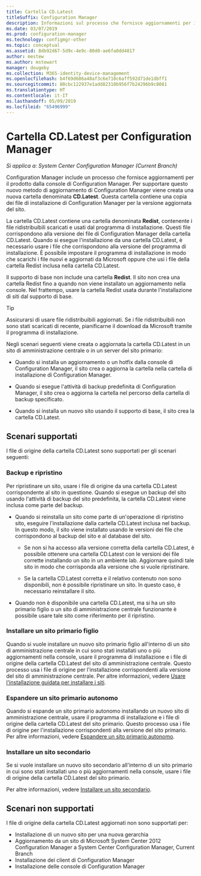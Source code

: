 ```yaml
---
title: Cartella CD.Latest
titleSuffix: Configuration Manager
description: Informazioni sul processo che fornisce aggiornamenti per il prodotto dalla console di Configuration Manager.
ms.date: 03/07/2019
ms.prod: configuration-manager
ms.technology: configmgr-other
ms.topic: conceptual
ms.assetid: 8db92d67-5d9c-4e9c-80d0-ae6fa0dd4817
author: mestew
ms.author: mstewart
manager: dougeby
ms.collection: M365-identity-device-management
ms.openlocfilehash: b4f69d686a48af3c6e710c6aff592d71de1dbff1
ms.sourcegitcommit: 80cbc122937e1add82310b956f7b24296b9c8081
ms.translationtype: HT
ms.contentlocale: it-IT
ms.lasthandoff: 05/09/2019
ms.locfileid: "65496999"
---
```

# <a name="the-cdlatest-folder-for-configuration-manager"></a>Cartella CD.Latest per Configuration Manager

*Si applica a: System Center Configuration Manager (Current Branch)*

Configuration Manager include un processo che fornisce aggiornamenti per il prodotto dalla console di Configuration Manager. Per supportare questo nuovo metodo di aggiornamento di Configuration Manager viene creata una nuova cartella denominata **CD.Latest**. Questa cartella contiene una copia dei file di installazione di Configuration Manager per la versione aggiornata del sito.  

La cartella CD.Latest contiene una cartella denominata **Redist**, contenente i file ridistribuibili scaricati e usati dal programma di installazione. Questi file corrispondono alla versione dei file di Configuration Manager della cartella CD.Latest. Quando si esegue l'installazione da una cartella CD.Latest, è necessario usare i file che corrispondono alla versione del programma di installazione. È possibile impostare il programma di installazione in modo che scarichi i file nuovi e aggiornati da Microsoft oppure che usi i file della cartella Redist inclusa nella cartella CD.Latest.

Il supporto di base non include una cartella **Redist**. Il sito non crea una cartella Redist fino a quando non viene installato un aggiornamento nella console. Nel frattempo, usare la cartella Redist usata durante l'installazione di siti dal supporto di base.  

> [!TIP]  
> Assicurarsi di usare file ridistribuibili aggiornati. Se i file ridistribuibili non sono stati scaricati di recente, pianificarne il download da Microsoft tramite il programma di installazione.   

Negli scenari seguenti viene creata o aggiornata la cartella CD.Latest in un sito di amministrazione centrale o in un server del sito primario:  

- Quando si installa un aggiornamento o un hotfix dalla console di Configuration Manager, il sito crea o aggiorna la cartella nella cartella di installazione di Configuration Manager.  

- Quando si esegue l'attività di backup predefinita di Configuration Manager, il sito crea o aggiorna la cartella nel percorso della cartella di backup specificato.  

- Quando si installa un nuovo sito usando il supporto di base, il sito crea la cartella CD.Latest.


## <a name="supported-scenarios"></a>Scenari supportati

I file di origine della cartella CD.Latest sono supportati per gli scenari seguenti:  

### <a name="backup-and-recovery"></a>Backup e ripristino
Per ripristinare un sito, usare i file di origine da una cartella CD.Latest corrispondente al sito in questione. Quando si esegue un backup del sito usando l'attività di backup del sito predefinita, la cartella CD.Latest viene inclusa come parte del backup.

- Quando si reinstalla un sito come parte di un'operazione di ripristino sito, eseguire l'installazione dalla cartella CD.Latest inclusa nel backup. In questo modo, il sito viene installato usando le versioni dei file che corrispondono al backup del sito e al database del sito.  

    - Se non si ha accesso alla versione corretta della cartella CD.Latest, è possibile ottenere una cartella CD.Latest con le versioni dei file corrette installando un sito in un ambiente lab. Aggiornare quindi tale sito in modo che corrisponda alla versione che si vuole ripristinare.  

    - Se la cartella CD.Latest corretta e il relativo contenuto non sono disponibili, non è possibile ripristinare un sito. In questo caso, è necessario reinstallare il sito.  

- Quando non è disponibile una cartella CD.Latest, ma si ha un sito primario figlio o un sito di amministrazione centrale funzionante è possibile usare tale sito come riferimento per il ripristino.  

### <a name="install-a-child-primary-site"></a>Installare un sito primario figlio
Quando si vuole installare un nuovo sito primario figlio all'interno di un sito di amministrazione centrale in cui sono stati installati uno o più aggiornamenti nella console, usare il programma di installazione e i file di origine della cartella CD.Latest del sito di amministrazione centrale. Questo processo usa i file di origine per l'installazione corrispondenti alla versione del sito di amministrazione centrale. Per altre informazioni, vedere [Usare l'installazione guidata per installare i siti](/sccm/core/servers/deploy/install/use-the-setup-wizard-to-install-sites).  

### <a name="expand-a-stand-alone-primary-site"></a>Espandere un sito primario autonomo
Quando si espande un sito primario autonomo installando un nuovo sito di amministrazione centrale, usare il programma di installazione e i file di origine della cartella CD.Latest del sito primario. Questo processo usa i file di origine per l'installazione corrispondenti alla versione del sito primario. Per altre informazioni, vedere [Espandere un sito primario autonomo](/sccm/core/servers/deploy/install/use-the-setup-wizard-to-install-sites#bkmk_expand).

### <a name="install-a-secondary-site"></a>Installare un sito secondario
<!-- SCCMDocs-pr issue #3164 -->
Se si vuole installare un nuovo sito secondario all'interno di un sito primario in cui sono stati installati uno o più aggiornamenti nella console, usare i file di origine della cartella CD.Latest del sito primario. 

Per altre informazioni, vedere [Installare un sito secondario](/sccm/core/servers/deploy/install/use-the-setup-wizard-to-install-sites#bkmk_secondary). 


## <a name="unsupported-scenarios"></a>Scenari non supportati

I file di origine della cartella CD.Latest aggiornati non sono supportati per:  
   
- Installazione di un nuovo sito per una nuova gerarchia  
- Aggiornamento da un sito di Microsoft System Center 2012 Configuration Manager a System Center Configuration Manager, Current Branch
- Installazione dei client di Configuration Manager
- Installazione delle console di Configuration Manager

